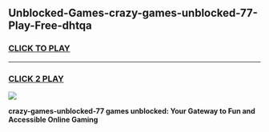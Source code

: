 
## Unblocked-Games-crazy-games-unblocked-77-Play-Free-dhtqa
<h3>
<a href="https://premium76.site?title=crazy-games-unblocked-77&ref=18A1">CLICK TO PLAY</a></h3>
<hr>

<h3>
<a href="https://premium76.site?title=crazy-games-unblocked-77&ref=18A1">CLICK 2 PLAY</a>
  
</h3>

<a href="https://premium76.site?title=crazy-games-unblocked-77&ref=18A1"><img src="https://clearcache.store/games.png"></a>


**crazy-games-unblocked-77 games unblocked: Your Gateway to Fun and Accessible Online Gaming**
